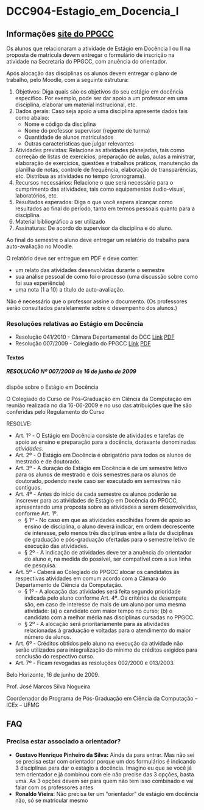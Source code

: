 # DCC904-Estagio_em_Docencia_I

## Informações [site do PPGCC][Link_PPGCC]

[Link_PPGCC]: https://ppgcc.dcc.ufmg.br/informacoes-para-alunos/#:~:text=Exame%20de%20qualifica%C3%A7%C3%A3o-,Est%C3%A1gio%20em%20Doc%C3%AAncia,-Os%20alunos%20que

Os alunos que relacionaram a atividade de Estágio em Docência I ou II na proposta de matrícula devem entregar o formulário de inscrição na atividade na Secretaria do PPGCC, com anuência do orientador.

Após alocação das disciplinas os alunos devem entregar o plano de trabalho, pelo Moodle, com a seguinte estrutura:

1) Objetivos: Diga quais são os objetivos do seu estágio em docência específico. Por exemplo, pode ser dar apoio a um professor em uma disciplina, elaborar um material instrucional, etc.
2) Dados gerais: Caso seja apoio a uma disciplina apresente dados tais como abaixo:
   - Nome e código da disciplina
   - Nome do professor supervisor (regente de turma)
   - Quantidade de alunos matriculados
   - Outras características que julgar relevantes
3) Atividades previstas: Relacione as atividades planejadas, tais como correção de listas de exercícios, preparação de aulas, aulas a ministrar, elaboração de exercícios, questões e trabalhos práticos, manutenção da planilha de notas, controle de frequência, elaboração de transparências, etc. Distribua as atividades no tempo (cronograma).
4) Recursos necessários: Relacione o que será necessário para o cumprimento das atividades, tais como equipamentos áudio-visual, laboratórios, etc.
5) Resultados esperados: Diga o que você espera alcançar como resultados ao final do período, tanto em termos pessoais quanto para a disciplina.
6) Material bibliográfico a ser utilizado
7) Assinaturas: De acordo do supervisor da disciplina e do aluno.

Ao final do semestre o aluno deve entregar um relatório do trabalho para auto-avaliação no Moodle.

O relatório deve ser entregue em PDF e deve conter:

- um relato das atividades desenvolvidas durante o semestre
- sua análise pessoal de como foi o processo (uma discussão sobre como foi sua experiência)
- uma nota (1 a 10) a título de auto-avaliação.

Não é necessário que o professor assine o documento. (Os professores serão consultados paralelamente sobre o desempenho dos alunos.)

### Resoluções relativas ao Estágio em Docência

- Resolução 041/2010 - Câmara Departamental do DCC [Link][Link_Res2010] [PDF][PDF_Res2010]
- Resolução 007/2009 - Colegiado do PPGCC [Link][Link_Res2009] [PDF][PDF_Res2009]

[Link_Res2010]: <https://www.dcc.ufmg.br/dcc/sites/default/files/public/resolucao/R_2010_041.pdf>
[PDF_Res2010]: <>
[Link_Res2009]: <https://www.dcc.ufmg.br/pos/alunos/downloads/resolucoes/007-2009.pdf>
[PDF_Res2009]: <Files\Resoluções\007-2009.pdf>

#### Textos

##### RESOLUCÃO Nº 007/2009 de 16 de junho de 2009

dispõe sobre o Estágio em Docência

O Colegiado do Curso de Pós-Graduação em Ciência da Computação em reunião realizada no dia 16-06-2009 e no uso das atribuições que lhe são conferidas pelo Regulamento do Curso

RESOLVE:

- Art. 1º - O Estágio em Docência consiste de atividades e tarefas de apoio ao ensino e preparação para a docência, doravante denominadas _atividades_.
- Art. 2º - O Estágio em Docência é obrigatório para todos os alunos de mestrado e de doutorado.
- Art. 3º - A duração do Estágio em Docência é de um semestre letivo para os alunos de mestrado e dois semestres para os alunos de doutorado, podendo neste caso ser executado em semestres não contíguos.
- Art. 4º - Antes do início de cada semestre os alunos poderão se inscrever para as atividades de Estágio em Docência do PPGCC, apresentando uma proposta sobre as atividades a serem desenvolvidas, conforme Art. 1º.
  - § 1º - No caso em que as atividades escolhidas forem de apoio ao ensino de disciplina, o aluno deverá indicar, em ordem decrescente de interesse, pelo menos três disciplinas entre a lista de disciplinas de graduação e pós-graduação ofertadas para o semestre letivo de execução das atividades.
  - § 2º - A indicação de atividades deve ter a anuência do orientador do aluno e, na medida do possível, ser compatível com a sua linha de pesquisa.
- Art. 5º - Caberá ao Colegiado do PPGCC alocar os candidatos às respectivas atividades em comum acordo com a Câmara do Departamento de Ciência da Computação.
  - § 1º - A alocação das atividades será feita segundo prioridade indicada pelo aluno conforme Art. 4º. Os critérios de desempate são, em caso de interesse de mais de um aluno por uma mesma atividade: (a) o candidato com maior tempo no curso; (b) o candidato com a melhor média nas disciplinas cursadas no PPGCC.
  - § 2º - A alocação será prioritariamente para as atividades relacionadas à graduação e voltadas para o atendimento do maior número de alunos.
- Art. 6º - Créditos obtidos pelo aluno na execução da atividade não serão utilizados para integralização do mínimo de créditos exigidos para conclusão do respectivo curso.
- Art. 7º - Ficam revogadas as resoluções 002/2000 e 013/2003.

Belo Horizonte, 16 de junho de 2009.

Prof. José Marcos Silva Nogueira

Coordenador do Programa de Pós-Graduação
em Ciência da Computação – ICEx – UFMG

## FAQ

### Precisa estar associado a orientador?

- **Gustavo Henrique Pinheiro da Silva:** Ainda da para entrar. Mas não sei se precisa estar com orientador porque um dos formulários é indicando 3 disciplinas para dar o estágio a docência. Imagino eu que se você já tem orientador e já combinou com ele não precise das 3 opções, basta uma. As 3 opções devem ser para quem não tem isso combinado e vai falar com os professores antes
- **Ronaldo Vieira:** Não precisa ter um "orientador" de estágio em docência não, só se matricular mesmo

